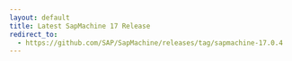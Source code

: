 ```yaml
---
layout: default
title: Latest SapMachine 17 Release
redirect_to:
  - https://github.com/SAP/SapMachine/releases/tag/sapmachine-17.0.4
---
```

